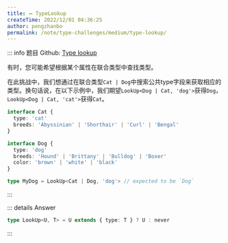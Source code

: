 ```yaml
---
title: ➖ TypeLookup
createTime: 2022/12/01 04:36:25
author: pengzhanbo
permalink: /note/type-challenges/medium/type-lookup/
---
```


::: info 题目
Github: [Type lookup](https://github.com/type-challenges/type-challenges/blob/main/questions/00062-medium-type-lookup/)

有时，您可能希望根据某个属性在联合类型中查找类型。

在此挑战中，我们想通过在联合类型`Cat | Dog`中搜索公共type字段来获取相应的类型。换句话说，在以下示例中，我们期望`LookUp<Dog | Cat, 'dog'>`获得`Dog`，`LookUp<Dog | Cat, 'cat'>`获得`Cat`。


```ts
interface Cat {
  type: 'cat'
  breeds: 'Abyssinian' | 'Shorthair' | 'Curl' | 'Bengal'
}

interface Dog {
  type: 'dog'
  breeds: 'Hound' | 'Brittany' | 'Bulldog' | 'Boxer'
  color: 'brown' | 'white' | 'black'
}

type MyDog = LookUp<Cat | Dog, 'dog'> // expected to be `Dog`
```
:::


::: details Answer
```ts
type LookUp<U, T> = U extends { type: T } ? U : never
```
:::
